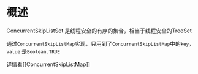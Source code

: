 # 概述
ConcurrentSkipListSet 是线程安全的有序的集合，相当于线程安全的TreeSet

通过`ConcurrentSkipListMap`实现，只用到了`ConcurrentSkipListMap`中的`key`，`value` 是`Boolean.TRUE`

详情看[[ConcurrentSkipListMap]]
